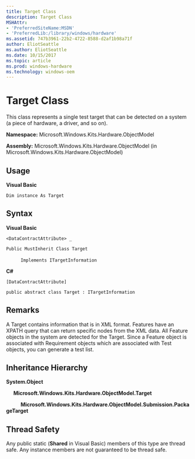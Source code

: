 ```yaml
---
title: Target Class
description: Target Class
MSHAttr:
- 'PreferredSiteName:MSDN'
- 'PreferredLib:/library/windows/hardware'
ms.assetid: 747b3961-22b2-4722-8588-d2af1b98a71f
author: EliotSeattle
ms.author: EliotSeattle
ms.date: 10/15/2017
ms.topic: article
ms.prod: windows-hardware
ms.technology: windows-oem
---
```


# Target Class


This class represents a single test target that can be detected on a system (a piece of hardware, a driver, and so on).

**Namespace:** Microsoft.Windows.Kits.Hardware.ObjectModel

**Assembly:** Microsoft.Windows.Kits.Hardware.ObjectModel (in Microsoft.Windows.Kits.Hardware.ObjectModel)

## <span id="Usage"></span><span id="usage"></span><span id="USAGE"></span>Usage


**Visual Basic**

`Dim instance As Target`

## <span id="Syntax"></span><span id="syntax"></span><span id="SYNTAX"></span>Syntax


**Visual Basic**

`<DataContractAttribute> _`

`Public MustInherit Class Target`

          `Implements ITargetInformation`

**C#**

`[DataContractAttribute]`

`public abstract class Target : ITargetInformation`

## <span id="Remarks"></span><span id="remarks"></span><span id="REMARKS"></span>Remarks


A Target contains information that is in XML format. Features have an XPATH query that can return specific nodes from the XML data. All Feature objects in the system are detected for the Target. Since a Feature object is associated with Requirement objects which are associated with Test objects, you can generate a test list.

## <span id="Inheritance_Hierarchy"></span><span id="inheritance_hierarchy"></span><span id="INHERITANCE_HIERARCHY"></span>Inheritance Hierarchy


**System.Object**

     **Microsoft.Windows.Kits.Hardware.ObjectModel.Target**

          **Microsoft.Windows.Kits.Hardware.ObjectModel.Submission.PackageTarget**

## <span id="Thread_Safety"></span><span id="thread_safety"></span><span id="THREAD_SAFETY"></span>Thread Safety


Any public static (**Shared** in Visual Basic) members of this type are thread safe. Any instance members are not guaranteed to be thread safe.

 

 






